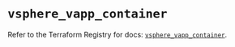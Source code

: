 # `vsphere_vapp_container`

Refer to the Terraform Registry for docs: [`vsphere_vapp_container`](https://registry.terraform.io/providers/hashicorp/vsphere/2.6.1/docs/resources/vapp_container).
